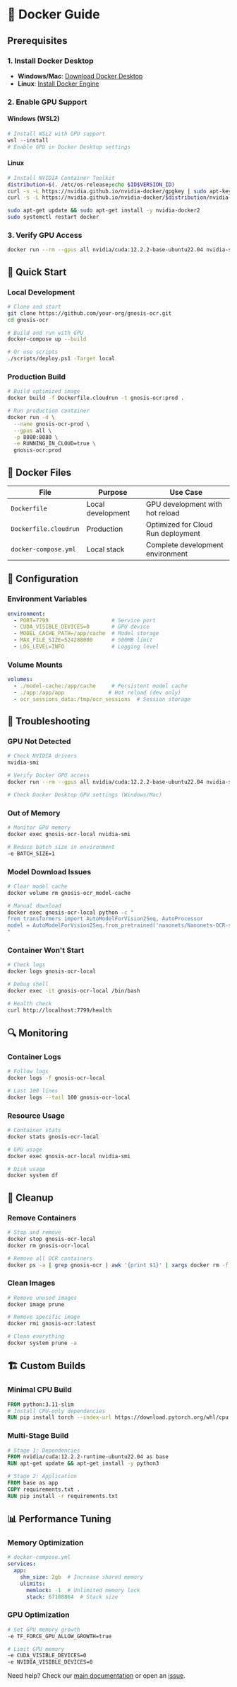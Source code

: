 # 🐳 Docker Guide

## Prerequisites

### 1. Install Docker Desktop
- **Windows/Mac**: [Download Docker Desktop](https://www.docker.com/products/docker-desktop/)
- **Linux**: [Install Docker Engine](https://docs.docker.com/engine/install/)

### 2. Enable GPU Support

#### Windows (WSL2)
```powershell
# Install WSL2 with GPU support
wsl --install
# Enable GPU in Docker Desktop settings
```

#### Linux
```bash
# Install NVIDIA Container Toolkit
distribution=$(. /etc/os-release;echo $ID$VERSION_ID)
curl -s -L https://nvidia.github.io/nvidia-docker/gpgkey | sudo apt-key add -
curl -s -L https://nvidia.github.io/nvidia-docker/$distribution/nvidia-docker.list | sudo tee /etc/apt/sources.list.d/nvidia-docker.list

sudo apt-get update && sudo apt-get install -y nvidia-docker2
sudo systemctl restart docker
```

### 3. Verify GPU Access
```bash
docker run --rm --gpus all nvidia/cuda:12.2.2-base-ubuntu22.04 nvidia-smi
```

## 🚀 Quick Start

### Local Development
```bash
# Clone and start
git clone https://github.com/your-org/gnosis-ocr.git
cd gnosis-ocr

# Build and run with GPU
docker-compose up --build

# Or use scripts
./scripts/deploy.ps1 -Target local
```

### Production Build
```bash
# Build optimized image
docker build -f Dockerfile.cloudrun -t gnosis-ocr:prod .

# Run production container
docker run -d \
  --name gnosis-ocr-prod \
  --gpus all \
  -p 8080:8080 \
  -e RUNNING_IN_CLOUD=true \
  gnosis-ocr:prod
```

## 📁 Docker Files

| File | Purpose | Use Case |
|------|---------|----------|
| `Dockerfile` | Local development | GPU development with hot reload |
| `Dockerfile.cloudrun` | Production | Optimized for Cloud Run deployment |
| `docker-compose.yml` | Local stack | Complete development environment |

## 🔧 Configuration

### Environment Variables
```yaml
environment:
  - PORT=7799                    # Service port
  - CUDA_VISIBLE_DEVICES=0       # GPU device
  - MODEL_CACHE_PATH=/app/cache  # Model storage
  - MAX_FILE_SIZE=524288000      # 500MB limit
  - LOG_LEVEL=INFO               # Logging level
```

### Volume Mounts
```yaml
volumes:
  - ./model-cache:/app/cache     # Persistent model cache
  - ./app:/app/app              # Hot reload (dev only)
  - ocr_sessions_data:/tmp/ocr_sessions  # Session storage
```

## 🚨 Troubleshooting

### GPU Not Detected
```bash
# Check NVIDIA drivers
nvidia-smi

# Verify Docker GPU access
docker run --rm --gpus all nvidia/cuda:12.2.2-base-ubuntu22.04 nvidia-smi

# Check Docker Desktop GPU settings (Windows/Mac)
```

### Out of Memory
```bash
# Monitor GPU memory
docker exec gnosis-ocr-local nvidia-smi

# Reduce batch size in environment
-e BATCH_SIZE=1
```

### Model Download Issues
```bash
# Clear model cache
docker volume rm gnosis-ocr_model-cache

# Manual download
docker exec gnosis-ocr-local python -c "
from transformers import AutoModelForVision2Seq, AutoProcessor
model = AutoModelForVision2Seq.from_pretrained('nanonets/Nanonets-OCR-s')
"
```

### Container Won't Start
```bash
# Check logs
docker logs gnosis-ocr-local

# Debug shell
docker exec -it gnosis-ocr-local /bin/bash

# Health check
curl http://localhost:7799/health
```

## 🔍 Monitoring

### Container Logs
```bash
# Follow logs
docker logs -f gnosis-ocr-local

# Last 100 lines
docker logs --tail 100 gnosis-ocr-local
```

### Resource Usage
```bash
# Container stats
docker stats gnosis-ocr-local

# GPU usage
docker exec gnosis-ocr-local nvidia-smi

# Disk usage
docker system df
```

## 🧹 Cleanup

### Remove Containers
```bash
# Stop and remove
docker stop gnosis-ocr-local
docker rm gnosis-ocr-local

# Remove all OCR containers
docker ps -a | grep gnosis-ocr | awk '{print $1}' | xargs docker rm -f
```

### Clean Images
```bash
# Remove unused images
docker image prune

# Remove specific image
docker rmi gnosis-ocr:latest

# Clean everything
docker system prune -a
```

## 🏗️ Custom Builds

### Minimal CPU Build
```dockerfile
FROM python:3.11-slim
# Install CPU-only dependencies
RUN pip install torch --index-url https://download.pytorch.org/whl/cpu
```

### Multi-Stage Build
```dockerfile
# Stage 1: Dependencies
FROM nvidia/cuda:12.2.2-runtime-ubuntu22.04 as base
RUN apt-get update && apt-get install -y python3

# Stage 2: Application
FROM base as app
COPY requirements.txt .
RUN pip install -r requirements.txt
```

## 📊 Performance Tuning

### Memory Optimization
```yaml
# docker-compose.yml
services:
  app:
    shm_size: 2gb  # Increase shared memory
    ulimits:
      memlock: -1  # Unlimited memory lock
      stack: 67108864  # Stack size
```

### GPU Optimization
```bash
# Set GPU memory growth
-e TF_FORCE_GPU_ALLOW_GROWTH=true

# Limit GPU memory
-e CUDA_VISIBLE_DEVICES=0
-e NVIDIA_VISIBLE_DEVICES=0
```

Need help? Check our [main documentation](../README.md) or open an [issue](https://github.com/your-org/gnosis-ocr/issues).
